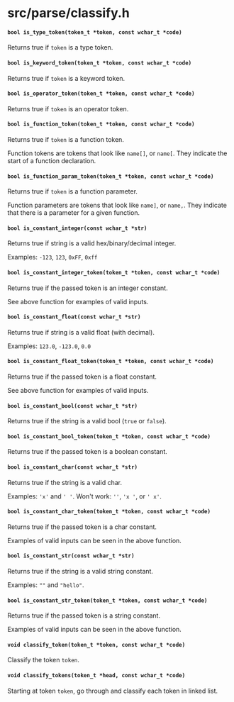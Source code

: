 # src/parse/classify.h

#### `bool is_type_token(token_t *token, const wchar_t *code)`
Returns true if `token` is a type token.

#### `bool is_keyword_token(token_t *token, const wchar_t *code)`
Returns true if `token` is a keyword token.

#### `bool is_operator_token(token_t *token, const wchar_t *code)`
Returns true if `token` is an operator token.

#### `bool is_function_token(token_t *token, const wchar_t *code)`
Returns true if `token` is a function token.

Function tokens are tokens that look like `name[]`, or `name[`.
They indicate the start of a function declaration.

#### `bool is_function_param_token(token_t *token, const wchar_t *code)`
Returns true if `token` is a function parameter.

Function parameters are tokens that look like `name]`, or `name,`.
They indicate that there is a parameter for a given function.

#### `bool is_constant_integer(const wchar_t *str)`
Returns true if string is a valid hex/binary/decimal integer.

Examples: `-123`, `123`, `0xFF`, `0xff`

#### `bool is_constant_integer_token(token_t *token, const wchar_t *code)`
Returns true if the passed token is an integer constant.

See above function for examples of valid inputs.

#### `bool is_constant_float(const wchar_t *str)`
Returns true if string is a valid float (with decimal).

Examples: `123.0`, `-123.0`, `0.0`

#### `bool is_constant_float_token(token_t *token, const wchar_t *code)`
Returns true if the passed token is a float constant.

See above function for examples of valid inputs.

#### `bool is_constant_bool(const wchar_t *str)`
Returns true if the string is a valid bool (`true` or `false`).

#### `bool is_constant_bool_token(token_t *token, const wchar_t *code)`
Returns true if the passed token is a boolean constant.

#### `bool is_constant_char(const wchar_t *str)`
Returns true if the string is a valid char.

Examples: `'x'` and `' '`.
Won't work: `''`, `'x '`, or `' x'`.

#### `bool is_constant_char_token(token_t *token, const wchar_t *code)`
Returns true if the passed token is a char constant.

Examples of valid inputs can be seen in the above function.

#### `bool is_constant_str(const wchar_t *str)`
Returns true if the string is a valid string constant.

Examples: `""` and `"hello"`.

#### `bool is_constant_str_token(token_t *token, const wchar_t *code)`
Returns true if the passed token is a string constant.

Examples of valid inputs can be seen in the above function.

#### `void classify_token(token_t *token, const wchar_t *code)`
Classify the token `token`.

#### `void classify_tokens(token_t *head, const wchar_t *code)`
Starting at token `token`, go through and classify each token in linked list.

